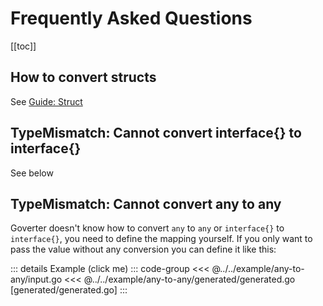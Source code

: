 # Frequently Asked Questions

[[toc]]

## How to convert structs

See [Guide: Struct](./guide/struct.md)

## TypeMismatch: Cannot convert interface{} to interface{}

See below

## TypeMismatch: Cannot convert any to any

Goverter doesn't know how to convert `any` to `any` or `interface{}` to
`interface{}`, you need to define the mapping yourself. If you only want to
pass the value without any conversion you can define it like this:

::: details Example (click me)
::: code-group
<<< @../../example/any-to-any/input.go
<<< @../../example/any-to-any/generated/generated.go [generated/generated.go]
:::
